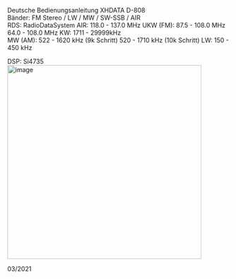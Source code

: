 Deutsche Bedienungsanleitung XHDATA D-808<br>
Bänder: FM Stereo / LW / MW / SW-SSB / AIR <br>
RDS: RadioDataSystem
AIR:      118.0 - 137.0 MHz
UKW (FM):  87.5 - 108.0 MHz
           64.0 - 108.0 MHz
KW:         1711 - 29999kHz         
MW (AM):     522 - 1620 kHz (9k Schritt) 
             520 - 1710 kHz (10k Schritt)
LW:          150 -  450 kHz

DSP:    Si4735<br>
<img width="439" alt="image" src="https://user-images.githubusercontent.com/12202733/222980271-f1d93d70-9ac7-4e69-af85-b5867ac2a8df.png"><br>

03/2021

